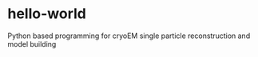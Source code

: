 # hello-world
Python based programming for cryoEM single particle reconstruction and model building
